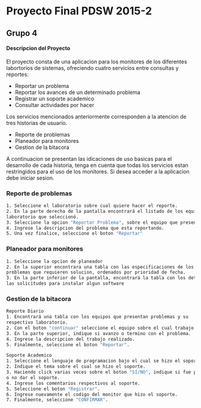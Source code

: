# Proyecto Final PDSW 2015-2
## Grupo 4

#### Descripcion del Proyecto
El proyecto consta de una aplicacion para los monitores de los diferentes labortorios de sistemas, ofreciendo cuatro servicios entre consultas y reportes:
  - Reportar un problema
  - Reportar los avances de un determinado problema
  - Registrar un soporte academico
  - Consultar actividades por hacer

Los servicios mencionados anteriormente corresponden a la atencion de tres historias de usuario. 
  - Reporte de problemas
  - Planeador para monitores
  - Gestion de la bitacora
  
A continuacion se presentan las idicaciones de uso basicas para el desarrollo de cada historia, tenga en cuenta que todas los servicios estan restringidos para el uso de los monitores. Si desea acceder a la aplicacion debe iniciar sesion.
### Reporte de problemas
```sh
1. Seleccione el laboratorio sobre cual quiere hacer el reporte.
2. En la parte derecha de la pantalla encontrará el listado de los equipos del 
laboratorio que seleccionó.
3. Seleccione la opcion "Reportar Problema", sobre el equipo que presenta problemas
4. Ingrese la descripcion del problema que esta reportando.
5. Una vez finalice, seleccione el boton "Reportar" 
```
### Planeador para monitores
```sh
1. Seleccione la opcion de planeador
2. En la superior encontrara una tabla con las especificaciones de los 
problemas que requieren solucion, ordenados por prioridad de fecha.
3. En la parte inferior de la pantalla, encontrará la tabla con los detalles de 
las solicitudes para instalar algun software
```
### Gestion de la bitacora
```sh
Reporte Diario
1. Encontrará una tabla con los equipos que presentan problemas y su 
respectivo laboratorio.
2. Con el boton "continuar" seleccione el equipo sobre el cual trabajo.
3. En la parte superior, indique si avanzo o termino con el problema.
4. Ingrese la descripcion del trabajo realizado.
5. Finalmente, seleccione el boton "Reportar".
```
```sh
Soporte Academico
1. Seleccione el lenguaje de programacion bajo el cual se hizo el soporte. 
2. Indique el tema sobre el cual se hizo el soporte.
3. Haciendo click varias veces sobre el boton "SI/NO", indique si fue posible 
o no dar el soporte. 
4. Ingrese los comentarios respectivos al soporte.
5. Seleccione el boton "Registrar".
6. Ingrese nuevamente el codigo del monitor que hizo el soporte.
7. Finalmente, seleccione "CONFIRMAR".
```